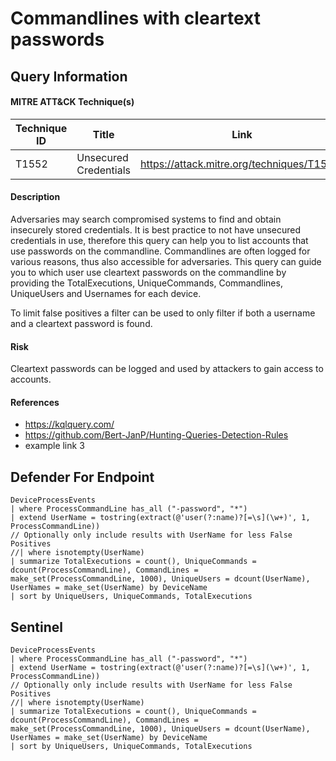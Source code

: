 # Commandlines with cleartext passwords

## Query Information

#### MITRE ATT&CK Technique(s)

| Technique ID | Title    | Link    |
| ---  | --- | --- |
| T1552 | Unsecured Credentials | https://attack.mitre.org/techniques/T1552/ |

#### Description
Adversaries may search compromised systems to find and obtain insecurely stored credentials. It is best practice to not have unsecured credentials in use, therefore this query can help you to list accounts that use passwords on the commandline. Commandlines are often logged for various reasons, thus also accessible for adversaries. This query can guide you to which user use cleartext passwords on the commandline by providing the TotalExecutions, UniqueCommands, Commandlines, UniqueUsers and Usernames for each device. 

To limit false positives a filter can be used to only filter if both a username and a cleartext password is found.

#### Risk
Cleartext passwords can be logged and used by attackers to gain access to accounts.

#### References
- https://kqlquery.com/
- https://github.com/Bert-JanP/Hunting-Queries-Detection-Rules
- example link 3

## Defender For Endpoint
```KQL
DeviceProcessEvents
| where ProcessCommandLine has_all ("-password", "*")
| extend UserName = tostring(extract(@'user(?:name)?[=\s](\w+)', 1, ProcessCommandLine))
// Optionally only include results with UserName for less False Positives
//| where isnotempty(UserName)
| summarize TotalExecutions = count(), UniqueCommands = dcount(ProcessCommandLine), CommandLines = make_set(ProcessCommandLine, 1000), UniqueUsers = dcount(UserName), UserNames = make_set(UserName) by DeviceName
| sort by UniqueUsers, UniqueCommands, TotalExecutions
```
## Sentinel
```KQL
DeviceProcessEvents
| where ProcessCommandLine has_all ("-password", "*")
| extend UserName = tostring(extract(@'user(?:name)?[=\s](\w+)', 1, ProcessCommandLine))
// Optionally only include results with UserName for less False Positives
//| where isnotempty(UserName)
| summarize TotalExecutions = count(), UniqueCommands = dcount(ProcessCommandLine), CommandLines = make_set(ProcessCommandLine, 1000), UniqueUsers = dcount(UserName), UserNames = make_set(UserName) by DeviceName
| sort by UniqueUsers, UniqueCommands, TotalExecutions
```
